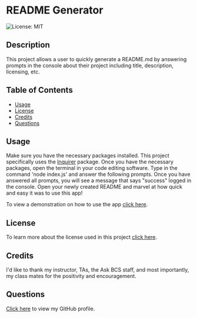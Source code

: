 # README Generator
![License: MIT](https://img.shields.io/badge/License-MIT-yellow.svg)

## Description
This project allows a user to quickly generate a README.md by answering prompts in the console about their project including title, description, licensing, etc.

## Table of Contents

* [Usage](#usage)
* [License](#license)
* [Credits](#credits)
* [Questions](#questions)

## Usage
Make sure you have the necessary packages installed. This project specifically uses the [Inquirer](https://www.npmjs.com/package/inquirer/v/8.2.4) package. Once you have the necessary packages, open the terminal in your code editing software. Type in the command 'node index.js' and answer the following prompts. Once you have answered all prompts, you will see a message that says "success" logged in the console. Open your newly created README and marvel at how quick and easy it was to use this app!

To view a demonstration on how to use the app [click here](https://drive.google.com/file/d/1GNNnZOYwJmfodmPBQvlmlovALTdEvPju/view).

## License
To learn more about the license used in this project [click here](https://opensource.org/licenses/Apache-2.0).

## Credits
I'd like to thank my instructor, TAs, the Ask BCS staff, and most importantly, my class mates for the positivity and encouragement.  

## Questions
[Click here](https://github.com/emilymclean94) to view my GitHub profile.